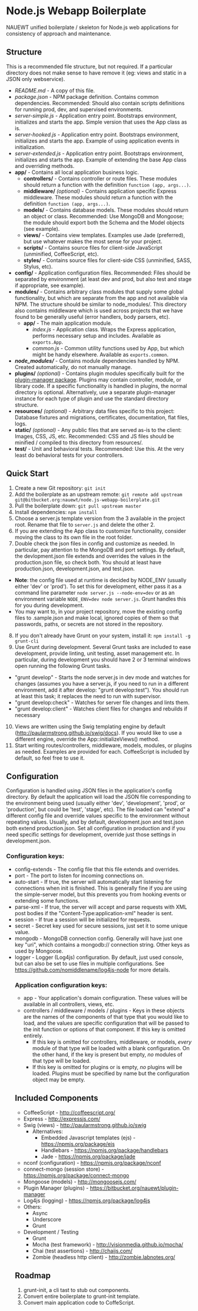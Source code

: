 Node.js Webapp Boilerplate
==========================

NAUEWT unified boilerplate / skeleton for Node.js web applications for consistency of approach and maintenance.

Structure
---------

This is a recommended file structure, but not required. If a particular directory does not make sense to have remove it (eg: views and static in a JSON only webservice).

- *README.md* - A copy of this file.
- *package.json* - NPM package definition. Contains common dependencies. Recommended: Should also contain scripts definitions for running prod, dev, and supervised environments.
- *server-simple.js* - Application entry point. Bootstraps environment, initializes and starts the app. Simple version that uses the App class as is.
- *server-hooked.js* - Application entry point. Bootstraps environment, initializes and starts the app. Example of using application events in initialization.
- *server-extended.js* - Application entry point. Bootstraps environment, initializes and starts the app. Example of extending the base App class and overriding methods.
- **app/** - Contains all local application business logic.
  - **controllers/** - Contains controller or route files. These modules should return a function with the definition `function (app, args...)`.
  - **middleware/** *(optional)* - Contains application specific Express middleware. These modules should return a function with the definition `function (app, args...)`.
  - **models/** - Contains database models. These modules should return an object or class. Recommended: Use MongoDB and Mongoose; the module should export both the Schema and the Model objects (see example).
  - **views/** - Contains view templates. Examples use Jade (preferred), but use whatever makes the most sense for your project.
  - **scripts/** - Contains source files for client-side JavaScript (unminified, CoffeeScript, etc).
  - **styles/** - Contains source files for client-side CSS (unminified, SASS, Stylus, etc).
- **config/** - Application configuration files. Recommended: Files should be separated by environment (at least dev and prod, but also test and stage if appropriate, see example).
- **modules/** - Contains arbitrary class modules that supply some global functionality, but which are separate from the app and not available via NPM. The structure should be similar to node_modules/. This directory also contains middleware which is used across projects that we have found to be generally useful (error handlers, body parsers, etc).
  - **app/** - The main application module.
    - *index.js* - Application class. Wraps the Express application, performs necessary setup and includes. Available as `exports.App`.
    - *common.js* - Common utility functions used by App, but which might be handy elsewhere. Available as `exports.common`.
- ***node_modules/*** - Contains module dependencies handled by NPM. Created automatically, do not manually manage.
- **plugins/** *(optional)* - Contains plugin modules specifically built for the [plugin-manager package](https://bitbucket.org/nauewt/plugin-manager "BitBucket"). Plugins may contain controller, module, or library code. If a specific functionality is handled in plugins, the normal directory is optional. Alternatively, use a separate plugin-manager instance for each type of plugin and use the standard directory structure.
- **resources/** *(optional)* - Arbitrary data files specific to this project: Database fixtures and migrations, certificates, documentation, flat files, logs.
- **static/** *(optional)* - Any public files that are served as-is to the client: Images, CSS, JS, etc. Recommended: CSS and JS files should be minified / compiled to this directory from resources/.
- **test/** - Unit and behavioral tests. Recommended: Use this. At the very least do behavioral tests for your controllers.


Quick Start
-----------

1. Create a new Git repository: `git init`
2. Add the boilerplate as an upstream remote: `git remote add upstream git@bitbucket.org:nauewt/node.js-webapp-boilerplate.git`
3. Pull the boilerplate down: `git pull upstream master`
4. Install dependencies: `npm install`
5. Choose a server.js template version from the 3 available in the project root. Rename that file to `server.js` and delete the other 2.
6. If you are extending the App class to customize functionality, consider moving the class to its own file in the root folder.
7. Double check the json files in config and customize as needed. In particular, pay attention to the MongoDB and port settings. By default, the devlopment.json file extends and overrides the values in the production.json file, so check both. You should at least have production.json, development.json, and test.json.
  - **Note**: the config file used at runtime is decided by NODE_ENV (usually either 'dev' or 'prod'). To set this for development, either pass it as a command line parameter `node server.js --node-env=dev` or as an environment variable `NODE_ENV=dev node server.js`. Grunt handles this for you during development.
  - You may want to, in your project repository, move the existing config files to .sample.json and make local, ignored copies of them so that passwords, paths, or secrets are not stored in the repository.
8. If you don't already have Grunt on your system, install it: `npm install -g grunt-cli`
9. Use Grunt during development. Several Grunt tasks are included to ease development, provide linting, unit testing, asset management etc. In particular, during development you should have 2 or 3 terminal windows open running the following Grunt tasks.
  - "grunt develop" - Starts the node server.js in dev mode and watches for changes (assumes you have a server.js, if you need to run in a different environment, add it after develop: "grunt develop:test"). You should run at least this task; it replaces the need to run with supervisor.
  - "grunt develop:check" - Watches for server file changes and lints them.
  - "grunt develop:client" - Watches client files for changes and rebuilds if necessary
10. Views are written using the Swig templating engine by default (http://paularmstrong.github.io/swig/docs). If you would like to use a different engine, override the App::initializeViews() method.
11. Start writing routes/controllers, middleware, models, modules, or plugins as needed. Examples are provided for each. CoffeeScript is included by default, so feel free to use it.


Configuration
-------------
Configuration is handled using JSON files in the application's config directory. By default the application will load the JSON file corresponding to the environment being used (usually either 'dev', 'development', 'prod', or 'production', but could be 'test', 'stage', etc). The file loaded can "extend" a different config file and override values specific to the environment without repeating values. Usually, and by default, development.json and test.json both extend production.json. Set all configuration in production and if you need specific settings for development, override just those settings in development.json.

### Configuration keys:

- config-extends - <string> The config file that this file extends and overrides.
- port - <int> The port to listen for incoming connections on.
- auto-start - <boolean> If true, the server will automatically start listening for connections when init is finished. This is generally fine if you are using the simple-server model, but this prevents you from hooking events or extending some functions.
- parse-xml - <boolean> If true, the server will accept and parse requests with XML post bodies if the "Content-Type:application-xml" header is sent.
- session - <boolean> If true a session will be initialized for requests.
- secret - <string> Secret key used for secure sessions, just set it to some unique value.
- mongodb - <object> MongoDB connection config. Generally will have just one key "uri", which contains a mongodb:// connection string. Other keys as used by Mongoose.
- logger - <object> Logger (Log4js) configuration. By default, just used console, but can also be set to use files in multiple configurations. See https://github.com/nomiddlename/log4js-node for more details.

### Application configuration keys:

- app - Your application's domain configuration. These values will be available in all controllers, views, etc.
- controllers / middleware / models / plugins - Keys in these objects are the names of the components of that type that you would like to load, and the values are specific configuration that will be passed to the init function or options of that component. If this key is omitted entirely.
  - If this key is omitted for controllers, middleware, or models, *every* module of that type will be loaded with a blank configuration. On the other hand, if the key is present but empty, *no* modules of that type will be loaded.
  - If this key is omitted for plugins or is empty, *no* plugins will be loaded. Plugins must be specified by name but the configuration object may be empty.


Included Components
-------------------

- CoffeeScript - http://coffeescript.org/
- Express - http://expressjs.com/
- Swig (views) - http://paularmstrong.github.io/swig
  - Alternatives:
    - Embedded Javascript templates (ejs) - https://npmjs.org/package/ejs
    - Handlebars - https://npmjs.org/package/handlebars
    - Jade - https://npmjs.org/package/jade
- nconf (configuration) - https://npmjs.org/package/nconf
- connect-mongo (session store) - https://npmjs.org/package/connect-mongo
- Mongoose (models) - http://mongoosejs.com/
- Plugin Manager (plugins) - https://bitbucket.org/nauewt/plugin-manager
- Log4js (logging) - https://npmjs.org/package/log4js
- Others:
  - Async
  - Underscore
  - Grunt
- Development / Testing
  - Grunt
  - Mocha (test framework) - http://visionmedia.github.io/mocha/
  - Chai (test assertions) - http://chaijs.com/
  - Zombie (headless http client) - http://zombie.labnotes.org/


Roadmap
-------

1. grunt-init, a cli tast to stub out components.
2. Convert entire boilerplate to grunt-init template.
3. Convert main application code to CoffeScript.